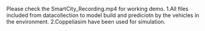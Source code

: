 Please check the SmartCity_Recording.mp4 for working demo.
1.All files included from datacollection to model build and prediciotn by the vehicles in the environment.
2.Coppeliasim have been used for simulation.
